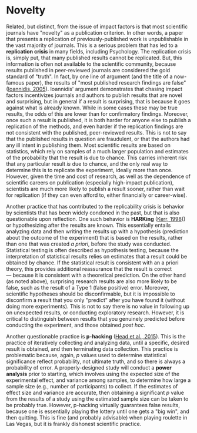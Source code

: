 # Novelty

Related, but distinct, from the issue of impact factors is that most scientific journals have "novelty" as a publication criterion. In other words, a paper that presents a replication of previously-published work is unpublishable in the vast majority of journals. This is a serious problem that has led to a **replication crisis** in many fields, including Psychology. The replication crisis is, simply put, that many published results cannot be replicated. But, this information is often not available to the scientific community, because results published in peer-reviewed journals are considered the gold standard of "truth". In fact, by one line of argument (and the title of a now-famous paper), the results of "most published research findings are false" ([Ioannidis, 2005](https://journals.plos.org/plosmedicine/article?id=10.1371/journal.pmed.0020124)). Ioannidis' argument demonstrates that chasing impact factors incentivizes journals and authors to publish results that are novel and surprising, but in general if a result is surprising, that is because it goes against what is already known. While in some cases these may be true results, the odds of this are lower than for confirmatory findings. Moreover, once such a result is published, it is both harder for anyone else to publish a replication of the methods, and even harder if the replication findings are not consistent with the published, peer-reviewed results. This is not to say that the published results in question are fraudulent, or that the authors had any ill intent in publishing them. Most scientific results are based on statistics, which rely on samples of a much larger population and estimates of the probability that the result is due to chance. This carries inherent risk that any particular result *is* due to chance, and the only real way to determine this is to replicate the experiment, ideally more than once. However, given the time and cost of research, as well as the dependence of scientific careers on publication (especially high-impact publication), scientists are much more likely to publish a result sooner, rather than wait for replication (if they can even afford to, either financially or career-wise).

Another practice that has contributed to the replicability crisis is behavior by scientists that has been widely condoned in the past, but that is also questionable upon reflection. One such behavior is **HARKing** ([Kerr, 1998](https://doi.org/10.1207/s15327957pspr0203_4)()  or hypothesizing after the results are known. This essentially entails analyzing data and then writing the results up with a hypothesis (prediction about the outcome of the experiment) that is based on the results, rather than one that was created *a priori*, before the study was conducted. Statistical testing is often described as hypothesis testing, because the interpretation of statistical results relies on estimates that a result could be obtained by chance. If the statistical result is consistent with an a priori theory, this provides additional reassurance that the result is correct — because it is consistent with a theoretical prediction. On the other hand (as noted above), surprising research results are also more likely to be false, such as the result of a Type 1 (false positive) error. Moreover, scientific hypotheses should be disconfirmable, but it is impossible to disconfirm a result that you only "predict" after you have found it (without doing more experiments). This is not to say there is no value in following up on unexpected results, or conducting exploratory research. However, it is critical to distinguish between results that you genuinely predicted before conducting the experiment, and those obtained *post hoc*.

Another questionable practice is **p-hacking** ([Head et al., 2015](https://doi.org/10.1371/journal.pbio.1002106)). This is the practice of iteratively collecting and analyzing data, until a specific, desired result is obtained, and then terminating data collection. This practice is problematic because, again, *p* values used to determine statistical significance reflect probability, not ultimate truth, and so there is always a probability of error. A properly-designed study will conduct a **power analysis** prior to starting, which involves using the expected size of the experimental effect, and variance among samples, to determine how large a sample size (e.g., number of participants) to collect. If the estimates of effect size and variance are accurate, then obtaining a significant *p* value from the results of a study using the estimated sample size can be taken to be probably true. However, p-hacking virtually guarantees false results, because one is essentially playing the lottery until one gets a "big win", and then quitting. This is fine (and probably advisable) when playing roulette in Las Vegas, but it is frankly dishonest scientific practice.
